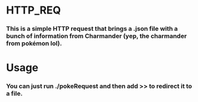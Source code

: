 # HTTP_REQ

### This is a simple HTTP request that brings a .json file with a bunch of information from Charmander (yep, the charmander from pokémon lol).

# Usage

### You can just run ./pokeRequest and then add >> to redirect it to a file.
